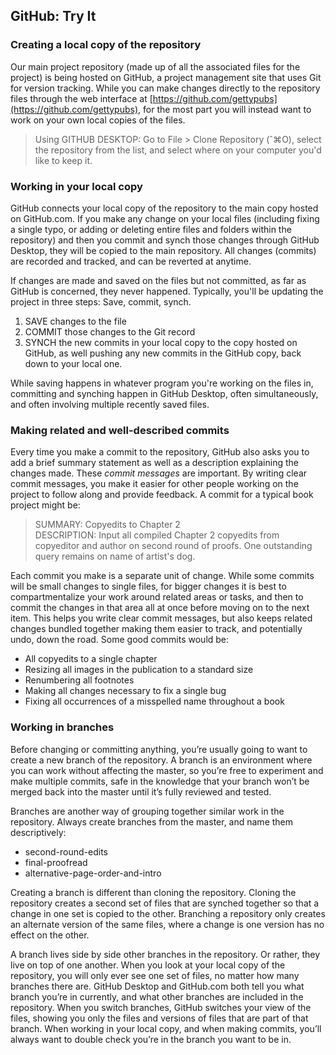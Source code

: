 ## GitHub: Try It

### Creating a local copy of the repository

Our main project repository (made up of all the associated files for the project) is being hosted on GitHub, a project management site that uses Git for version tracking. While you can make changes directly to the repository files through the web interface at [https://github.com/gettypubs](https://github.com/gettypubs), for the most part you will instead want to work on your own local copies of the files.

> Using GITHUB DESKTOP: Go to File > Clone Repository (ˆ⌘O), select the repository from the list, and select where on your computer you'd like to keep it.

### Working in your local copy

GitHub connects your local copy of the repository to the main copy hosted on GitHub.com. If you make any change on your local files (including fixing a single typo, or adding or deleting entire files and folders within the repository) and then you commit and synch those changes through GitHub Desktop, they will be copied to the main repository. All changes (commits) are recorded and tracked, and can be reverted at anytime.

If changes are made and saved on the files but not committed, as far as GitHub is concerned, they never happened. Typically, you'll be updating the project in three steps: Save, commit, synch.

1. SAVE changes to the file
2. COMMIT those changes to the Git record
3. SYNCH the new commits in your local copy to the copy hosted on GitHub, as well pushing any new commits in the GitHub copy, back down to your local one.

While saving happens in whatever program you're working on the files in, committing and synching happen in GitHub Desktop, often simultaneously, and often involving multiple recently saved files.

### Making related and well-described commits

Every time you make a commit to the repository, GitHub also asks you to add a brief summary statement as well as a description explaining the changes made. These *commit messages* are important. By writing clear commit messages, you make it easier for other people working on the project to follow along and provide feedback. A commit for a typical book project might be:

> SUMMARY: Copyedits to Chapter 2  
DESCRIPTION: Input all compiled Chapter 2 copyedits from copyeditor and author on second round of proofs. One outstanding query remains on name of artist's dog.

Each commit you make is a separate unit of change. While some commits will be small changes to single files, for bigger changes it is best to compartmentalize your work around related areas or tasks, and then to commit the changes in that area all at once before moving on to the next item. This helps you write clear commit messages, but also keeps related changes bundled together making them easier to track, and potentially undo, down the road. Some good commits would be:

- All copyedits to a single chapter
- Resizing all images in the publication to a standard size
- Renumbering all footnotes
- Making all changes necessary to fix a single bug
- Fixing all occurrences of a misspelled name throughout a book

### Working in branches

Before changing or committing anything, you’re usually going to want to create a new branch of the repository. A branch is an environment where you can work without affecting the master, so you’re free to experiment and make multiple commits, safe in the knowledge that your branch won’t be merged back into the master until it’s fully reviewed and tested.

Branches are another way of grouping together similar work in the repository. Always create branches from the master, and name them descriptively:

- second-round-edits
- final-proofread
- alternative-page-order-and-intro

Creating a branch is different than cloning the repository. Cloning the repository creates a second set of files that are synched together so that a change in one set is copied to the other. Branching a repository only creates an alternate version of the same files, where a change is one version has no effect on the other.

A branch lives side by side other branches in the repository. Or rather, they live on top of one another. When you look at your local copy of the repository, you will only ever see one set of files, no matter how many branches there are. GitHub Desktop and GitHub.com both tell you what branch you’re in currently, and what other branches are included in the repository. When you switch branches, GitHub switches your view of the files, showing you only the files and versions of files that are part of that branch. When working in your local copy, and when making commits, you’ll always want to double check you’re in the branch you want to be in.
